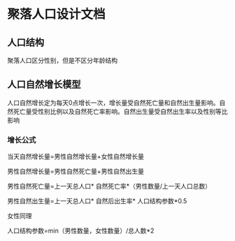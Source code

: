 ﻿# 聚落人口设计文档

## 人口结构

聚落人口区分性别，但是不区分年龄结构

## 人口自然增长模型

人口自然增长定为每天0点增长一次，增长量受自然死亡量和自然出生量影响。自然死亡量受性别比例以及自然死亡率影响。自然出生量受自然出生率以及性别等比影响

### 增长公式

当天自然增长量=男性自然增长量+女性自然增长量

男性自然增长量=男性自然死亡量+男性自然出生量

男性自然死亡量=上一天总人口* 自然死亡率*（男性数量/上一天人口总数）

男性自然出生量=上一天总人口* 自然后出生率* 人口结构参数*0.5

女性同理

人口结构参数=min（男性数量，女性数量）/总人数*2